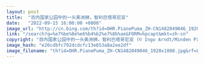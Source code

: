 ```yaml
---
layout: post
title:  "百内国家公园中的一头美洲狮，智利巴塔哥尼亚"
date:   "2022-09-15 16:00:00 +0800"
image_url: "http://cn.bing.com/th?id=OHR.PianePuma_ZH-CN1482049046_1920x1080.jpg&rf=LaDigue_1920x1080.jpg&pid=hp"
link: "/search?q=%e7%be%8e%e6%b4%b2%e7%8b%ae&FORM=hpcapt&mkt=zh-cn"
copyright: "百内国家公园中的一头美洲狮，智利巴塔哥尼亚 (© Ingo Arndt/Minden Pictures)"
image_hash: "e26cdbfc792dcdcfc13e653a8a2ee2df"
image_filename: "th?id=OHR.PianePuma_ZH-CN1482049046_1920x1080.jpg&rf=LaDigue_1920x1080.jpg&pid=hp"
---
```

